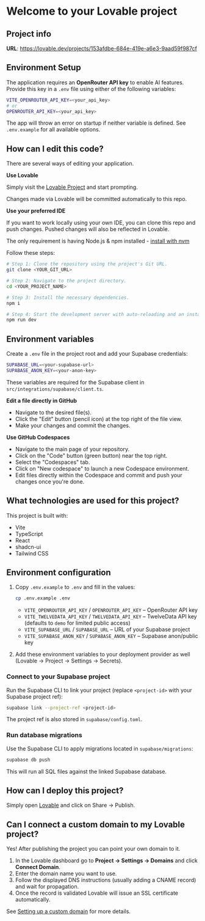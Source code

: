# Welcome to your Lovable project

## Project info

**URL**: https://lovable.dev/projects/153afdbe-684e-419e-a6e3-9aad59f987cf

## Environment Setup

The application requires an **OpenRouter API key** to enable AI features. Provide this key in a `.env` file using either of the following variables:

```bash
VITE_OPENROUTER_API_KEY=<your_api_key>
# or
OPENROUTER_API_KEY=<your_api_key>
```

The app will throw an error on startup if neither variable is defined. See `.env.example` for all available options.

## How can I edit this code?

There are several ways of editing your application.

**Use Lovable**

Simply visit the [Lovable Project](https://lovable.dev/projects/153afdbe-684e-419e-a6e3-9aad59f987cf) and start prompting.

Changes made via Lovable will be committed automatically to this repo.

**Use your preferred IDE**

If you want to work locally using your own IDE, you can clone this repo and push changes. Pushed changes will also be reflected in Lovable.

The only requirement is having Node.js & npm installed - [install with nvm](https://github.com/nvm-sh/nvm#installing-and-updating)

Follow these steps:

```sh
# Step 1: Clone the repository using the project's Git URL.
git clone <YOUR_GIT_URL>

# Step 2: Navigate to the project directory.
cd <YOUR_PROJECT_NAME>

# Step 3: Install the necessary dependencies.
npm i

# Step 4: Start the development server with auto-reloading and an instant preview.
npm run dev
```

## Environment variables

Create a `.env` file in the project root and add your Supabase credentials:

```bash
SUPABASE_URL=<your-supabase-url>
SUPABASE_ANON_KEY=<your-anon-key>
```

These variables are required for the Supabase client in `src/integrations/supabase/client.ts`.

**Edit a file directly in GitHub**

- Navigate to the desired file(s).
- Click the "Edit" button (pencil icon) at the top right of the file view.
- Make your changes and commit the changes.

**Use GitHub Codespaces**

- Navigate to the main page of your repository.
- Click on the "Code" button (green button) near the top right.
- Select the "Codespaces" tab.
- Click on "New codespace" to launch a new Codespace environment.
- Edit files directly within the Codespace and commit and push your changes once you're done.

## What technologies are used for this project?

This project is built with:

- Vite
- TypeScript
- React
- shadcn-ui
- Tailwind CSS

## Environment configuration

1. Copy `.env.example` to `.env` and fill in the values:

   ```sh
   cp .env.example .env
   ```

   - `VITE_OPENROUTER_API_KEY` / `OPENROUTER_API_KEY` – OpenRouter API key
   - `VITE_TWELVEDATA_API_KEY` / `TWELVEDATA_API_KEY` – TwelveData API key (defaults to `demo` for limited public access)
   - `VITE_SUPABASE_URL` / `SUPABASE_URL` – URL of your Supabase project
   - `VITE_SUPABASE_ANON_KEY` / `SUPABASE_ANON_KEY` – Supabase anon/public key

2. Add these environment variables to your deployment provider as well (Lovable → Project → Settings → Secrets).

### Connect to your Supabase project

Run the Supabase CLI to link your project (replace `<project-id>` with your Supabase project ref):

```sh
supabase link --project-ref <project-id>
```

The project ref is also stored in `supabase/config.toml`.

### Run database migrations

Use the Supabase CLI to apply migrations located in `supabase/migrations`:

```sh
supabase db push
```

This will run all SQL files against the linked Supabase database.

## How can I deploy this project?

Simply open [Lovable](https://lovable.dev/projects/153afdbe-684e-419e-a6e3-9aad59f987cf) and click on Share -> Publish.

## Can I connect a custom domain to my Lovable project?

Yes! After publishing the project you can point your own domain to it.

1. In the Lovable dashboard go to **Project → Settings → Domains** and click **Connect Domain**.
2. Enter the domain name you want to use.
3. Follow the displayed DNS instructions (usually adding a CNAME record) and wait for propagation.
4. Once the record is validated Lovable will issue an SSL certificate automatically.

See [Setting up a custom domain](https://docs.lovable.dev/tips-tricks/custom-domain#step-by-step-guide) for more details.
